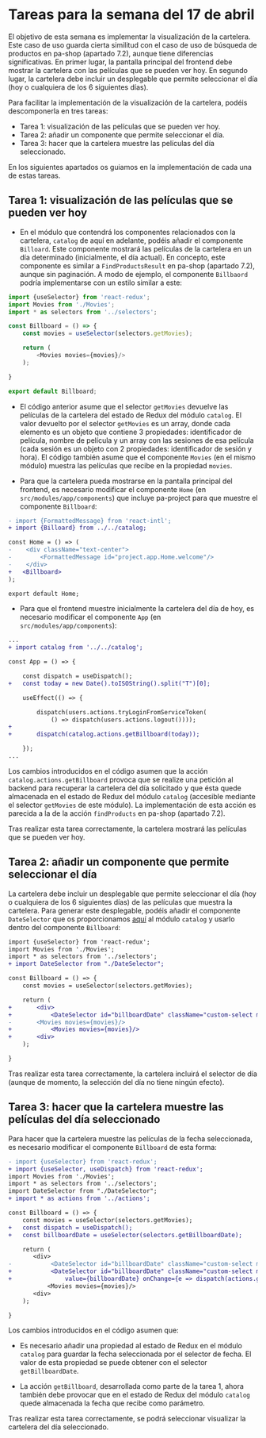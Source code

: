# Tareas para la semana del 17 de abril

El objetivo de esta semana es implementar la visualización de la cartelera. Este caso de uso guarda cierta similitud con el caso de uso de búsqueda de productos en pa-shop (apartado 7.2), aunque tiene diferencias significativas. En primer lugar, la pantalla principal del frontend debe mostrar la cartelera con las películas que se pueden ver hoy. En segundo lugar, la cartelera debe incluir un desplegable que permite seleccionar el día (hoy o cualquiera de los 6 siguientes días).

Para facilitar la implementación de la visualización de la cartelera, podéis descomponerla en tres tareas:

- Tarea 1: visualización de las películas que se pueden ver hoy.
- Tarea 2: añadir un componente que permite seleccionar el día.
- Tarea 3: hacer que la cartelera muestre las películas del día seleccionado.

En los siguientes apartados os guiamos en la implementación de cada una de estas tareas.

## Tarea 1: visualización de las películas que se pueden ver hoy

- En el módulo que contendrá los componentes relacionados con la cartelera, `catalog` de aquí en adelante, podéis añadir el componente `Billoard`. Este componente mostrará las películas de la cartelera en un día determinado (inicialmente, el día actual). En concepto, este componente es similar a `FindProductsResult` en pa-shop (apartado 7.2), aunque sin paginación. A modo de ejemplo, el componente `Billbaord` podría implementarse con un estilo similar a este:

```js
import {useSelector} from 'react-redux';
import Movies from './Movies';
import * as selectors from '../selectors';

const Billboard = () => {
    const movies = useSelector(selectors.getMovies);

    return (
        <Movies movies={movies}/>
    );

}

export default Billboard;                         
```

- El código anterior asume que el selector `getMovies` devuelve las películas de la cartelera del estado de Redux del módulo `catalog`. El valor devuelto por el selector `getMovies` es un array, donde cada elemento es un objeto que contiene 3 propiedades: identificador de película, nombre de película y un array con las sesiones de esa película (cada sesión es un objeto con 2 propiedades: identificador de sesión y hora). El código también asume que el componente `Movies` (en el mismo módulo) muestra las películas que recibe en la propiedad `movies`.

- Para que la cartelera pueda mostrarse en la pantalla principal del frontend, es necesario modificar el componente `Home` (en `src/modules/app/components`) que incluye pa-project para que muestre el componente `Billboard`:

```diff
- import {FormattedMessage} from 'react-intl';
+ import {Billoard} from ../../catalog;

const Home = () => (
-    <div className="text-center">
-        <FormattedMessage id="project.app.Home.welcome"/>
-    </div>
+   <Billboard>
);

export default Home;
```

- Para que el frontend  muestre inicialmente la cartelera del día de hoy, es necesario modificar el componente `App` (en `src/modules/app/components`):

```diff
...
+ import catalog from '../../catalog';

const App = () => {

    const dispatch = useDispatch();
+   const today = new Date().toISOString().split("T")[0];

    useEffect(() => {

        dispatch(users.actions.tryLoginFromServiceToken(
            () => dispatch(users.actions.logout())));
+
+       dispatch(catalog.actions.getBillboard(today));

    });
...
```

Los cambios introducidos en el código asumen que la acción `catalog.actions.getBillboard` provoca que se realize una petición al backend para recuperar la cartelera del día solicitado y que ésta quede almacenada en el estado de Redux del módulo `catalog` (accesible mediante el selector `getMovies` de este módulo). La implementación de esta acción es parecida a la de la acción `findProducts` en pa-shop (apartado 7.2).

Tras realizar esta tarea correctamente, la cartelera mostrará las películas que se pueden ver hoy.

## Tarea 2: añadir un componente que permite seleccionar el día

La cartelera debe incluir un desplegable que permite seleccionar el día (hoy o cualquiera de los 6 siguientes días) de las películas que muestra la cartelera. Para generar este desplegable, podéis añadir el componente `DateSelector` que os proporcionamos [aquí](DateSelector.js) al módulo `catalog` y usarlo dentro del componente `Billboard`:

```diff
import {useSelector} from 'react-redux';
import Movies from './Movies';
import * as selectors from '../selectors';
+ import DateSelector from "./DateSelector";

const Billboard = () => {
    const movies = useSelector(selectors.getMovies);

    return (
+       <div>
+           <DateSelector id="billboardDate" className="custom-select my-1 mr-sm-2">        
-       <Movies movies={movies}/>
+           <Movies movies={movies}/>
+       <div>
    );

}
```

Tras realizar esta tarea correctamente, la cartelera incluirá el selector de día (aunque de momento, la selección del día no tiene ningún efecto).

## Tarea 3: hacer que la cartelera muestre las películas del día seleccionado

Para hacer que la cartelera muestre las películas de la fecha seleccionada, es necesario modificar el componente `Billboard` de esta forma:

```diff
- import {useSelector} from 'react-redux';
+ import {useSelector, useDispatch} from 'react-redux';
import Movies from './Movies';
import * as selectors from '../selectors';
import DateSelector from "./DateSelector";
+ import * as actions from '../actions';

const Billboard = () => {
    const movies = useSelector(selectors.getMovies);
+   const dispatch = useDispatch();
+   const billboardDate = useSelector(selectors.getBillboardDate);

    return (
       <div>
-           <DateSelector id="billboardDate" className="custom-select my-1 mr-sm-2">
+           <DateSelector id="billboardDate" className="custom-select my-1 mr-sm-2">
+               value={billboardDate} onChange={e => dispatch(actions.getBillboard(e.target.value))}
           <Movies movies={movies}/>
       <div>
    );

}
```

Los cambios introducidos en el código asumen que:

- Es necesario añadir una propiedad al estado de Redux en el módulo `catalog` para guardar la fecha seleccionada por el selector de fecha. El valor de esta propiedad se puede obtener con el selector `getBillboardDate`.

- La acción `getBillboard`, desarrollada como parte de la tarea 1, ahora también debe provocar que en el estado de Redux del módulo `catalog` quede almacenada la fecha que recibe como parámetro.

Tras realizar esta tarea correctamente, se podrá seleccionar visualizar la cartelera del día seleccionado.
